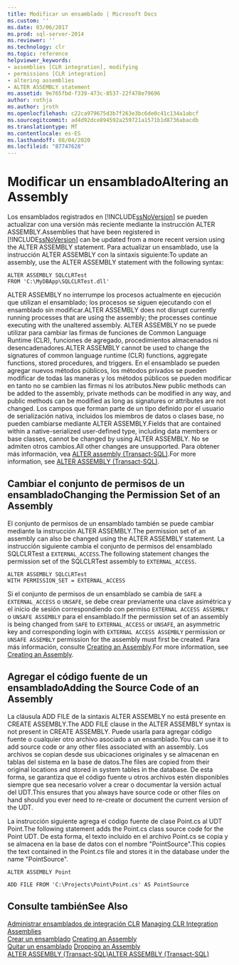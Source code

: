 ```yaml
---
title: Modificar un ensamblado | Microsoft Docs
ms.custom: ''
ms.date: 03/06/2017
ms.prod: sql-server-2014
ms.reviewer: ''
ms.technology: clr
ms.topic: reference
helpviewer_keywords:
- assemblies [CLR integration], modifying
- permissions [CLR integration]
- altering assemblies
- ALTER ASSEMBLY statement
ms.assetid: 9e765fbd-f339-473c-8537-22f478e79696
author: rothja
ms.author: jroth
ms.openlocfilehash: c22ca979675d3b7f263e3bc6de0c41c134a1abcf
ms.sourcegitcommit: ad4d92dce894592a259721a1571b1d8736abacdb
ms.translationtype: MT
ms.contentlocale: es-ES
ms.lasthandoff: 08/04/2020
ms.locfileid: "87747628"
---
```

# <a name="altering-an-assembly"></a><span data-ttu-id="84888-102">Modificar un ensamblado</span><span class="sxs-lookup"><span data-stu-id="84888-102">Altering an Assembly</span></span>
  <span data-ttu-id="84888-103">Los ensamblados registrados en [!INCLUDE[ssNoVersion](../../../includes/ssnoversion-md.md)] se pueden actualizar con una versión más reciente mediante la instrucción ALTER ASSEMBLY.</span><span class="sxs-lookup"><span data-stu-id="84888-103">Assemblies that have been registered in [!INCLUDE[ssNoVersion](../../../includes/ssnoversion-md.md)] can be updated from a more recent version using the ALTER ASSEMBLY statement.</span></span> <span data-ttu-id="84888-104">Para actualizar un ensamblado, use la instrucción ALTER ASSEMBLY con la sintaxis siguiente:</span><span class="sxs-lookup"><span data-stu-id="84888-104">To update an assembly, use the ALTER ASSEMBLY statement with the following syntax:</span></span>  
  
```  
ALTER ASSEMBLY SQLCLRTest  
FROM 'C:\MyDBApp\SQLCLRTest.dll'  
```  
  
 <span data-ttu-id="84888-105">ALTER ASSEMBLY no interrumpe los procesos actualmente en ejecución que utilizan el ensamblado; los procesos se siguen ejecutando con el ensamblado sin modificar.</span><span class="sxs-lookup"><span data-stu-id="84888-105">ALTER ASSEMBLY does not disrupt currently running processes that are using the assembly; the processes continue executing with the unaltered assembly.</span></span> <span data-ttu-id="84888-106">ALTER ASSEMBLY no se puede utilizar para cambiar las firmas de funciones de Common Language Runtime (CLR), funciones de agregado, procedimientos almacenados ni desencadenadores.</span><span class="sxs-lookup"><span data-stu-id="84888-106">ALTER ASSEMBLY cannot be used to change the signatures of common language runtime (CLR) functions, aggregate functions, stored procedures, and triggers.</span></span> <span data-ttu-id="84888-107">En el ensamblado se pueden agregar nuevos métodos públicos, los métodos privados se pueden modificar de todas las maneras y los métodos públicos se pueden modificar en tanto no se cambien las firmas ni los atributos.</span><span class="sxs-lookup"><span data-stu-id="84888-107">New public methods can be added to the assembly, private methods can be modified in any way, and public methods can be modified as long as signatures or attributes are not changed.</span></span> <span data-ttu-id="84888-108">Los campos que forman parte de un tipo definido por el usuario de serialización nativa, incluidos los miembros de datos o clases base, no pueden cambiarse mediante ALTER ASSEMBLY.</span><span class="sxs-lookup"><span data-stu-id="84888-108">Fields that are contained within a native-serialized user-defined type, including data members or base classes, cannot be changed by using ALTER ASSEMBLY.</span></span> <span data-ttu-id="84888-109">No se admiten otros cambios.</span><span class="sxs-lookup"><span data-stu-id="84888-109">All other changes are unsupported.</span></span> <span data-ttu-id="84888-110">Para obtener más información, vea [ALTER assembly &#40;Transact-SQL&#41;](/sql/t-sql/statements/alter-assembly-transact-sql).</span><span class="sxs-lookup"><span data-stu-id="84888-110">For more information, see [ALTER ASSEMBLY &#40;Transact-SQL&#41;](/sql/t-sql/statements/alter-assembly-transact-sql).</span></span>  
  
## <a name="changing-the-permission-set-of-an-assembly"></a><span data-ttu-id="84888-111">Cambiar el conjunto de permisos de un ensamblado</span><span class="sxs-lookup"><span data-stu-id="84888-111">Changing the Permission Set of an Assembly</span></span>  
 <span data-ttu-id="84888-112">El conjunto de permisos de un ensamblado también se puede cambiar mediante la instrucción ALTER ASSEMBLY.</span><span class="sxs-lookup"><span data-stu-id="84888-112">The permission set of an assembly can also be changed using the ALTER ASSEMBLY statement.</span></span> <span data-ttu-id="84888-113">La instrucción siguiente cambia el conjunto de permisos del ensamblado SQLCLRTest a `EXTERNAL_ACCESS`.</span><span class="sxs-lookup"><span data-stu-id="84888-113">The following statement changes the permission set of the SQLCLRTest assembly to `EXTERNAL_ACCESS`.</span></span>  
  
```  
ALTER ASSEMBLY SQLCLRTest  
WITH PERMISSION_SET = EXTERNAL_ACCESS   
```  
  
 <span data-ttu-id="84888-114">Si el conjunto de permisos de un ensamblado se cambia de `SAFE` a `EXTERNAL_ACCESS` o `UNSAFE`, se debe crear previamente una clave asimétrica y el inicio de sesión correspondiendo con permiso `EXTERNAL ACCESS ASSEMBLY` o `UNSAFE ASSEMBLY` para el ensamblado.</span><span class="sxs-lookup"><span data-stu-id="84888-114">If the permission set of an assembly is being changed from `SAFE` to `EXTERNAL_ACCESS` or `UNSAFE`, an asymmetric key and corresponding login with `EXTERNAL ACCESS ASSEMBLY` permission or `UNSAFE ASSEMBLY` permission for the assembly must first be created.</span></span> <span data-ttu-id="84888-115">Para más información, consulte [Creating an Assembly](creating-an-assembly.md).</span><span class="sxs-lookup"><span data-stu-id="84888-115">For more information, see [Creating an Assembly](creating-an-assembly.md).</span></span>  
  
## <a name="adding-the-source-code-of-an-assembly"></a><span data-ttu-id="84888-116">Agregar el código fuente de un ensamblado</span><span class="sxs-lookup"><span data-stu-id="84888-116">Adding the Source Code of an Assembly</span></span>  
 <span data-ttu-id="84888-117">La cláusula ADD FILE de la sintaxis ALTER ASSEMBLY no está presente en CREATE ASSEMBLY.</span><span class="sxs-lookup"><span data-stu-id="84888-117">The ADD FILE clause in the ALTER ASSEMBLY syntax is not present in CREATE ASSEMBLY.</span></span> <span data-ttu-id="84888-118">Puede usarla para agregar código fuente o cualquier otro archivo asociado a un ensamblado.</span><span class="sxs-lookup"><span data-stu-id="84888-118">You can use it to add source code or any other files associated with an assembly.</span></span> <span data-ttu-id="84888-119">Los archivos se copian desde sus ubicaciones originales y se almacenan en tablas del sistema en la base de datos.</span><span class="sxs-lookup"><span data-stu-id="84888-119">The files are copied from their original locations and stored in system tables in the database.</span></span> <span data-ttu-id="84888-120">De esta forma, se garantiza que el código fuente u otros archivos estén disponibles siempre que sea necesario volver a crear o documentar la versión actual del UDT.</span><span class="sxs-lookup"><span data-stu-id="84888-120">This ensures that you always have source code or other files on hand should you ever need to re-create or document the current version of the UDT.</span></span>  
  
 <span data-ttu-id="84888-121">La instrucción siguiente agrega el código fuente de clase Point.cs al UDT Point.</span><span class="sxs-lookup"><span data-stu-id="84888-121">The following statement adds the Point.cs class source code for the Point UDT.</span></span> <span data-ttu-id="84888-122">De esta forma, el texto incluido en el archivo Point.cs se copia y se almacena en la base de datos con el nombre "PointSource".</span><span class="sxs-lookup"><span data-stu-id="84888-122">This copies the text contained in the Point.cs file and stores it in the database under the name "PointSource".</span></span>  
  
 `ALTER ASSEMBLY Point`  
  
 `ADD FILE FROM 'C:\Projects\Point\Point.cs' AS PointSource`  
  
## <a name="see-also"></a><span data-ttu-id="84888-123">Consulte también</span><span class="sxs-lookup"><span data-stu-id="84888-123">See Also</span></span>  
 <span data-ttu-id="84888-124">[Administrar ensamblados de integración CLR](managing-clr-integration-assemblies.md) </span><span class="sxs-lookup"><span data-stu-id="84888-124">[Managing CLR Integration Assemblies](managing-clr-integration-assemblies.md) </span></span>  
 <span data-ttu-id="84888-125">[Crear un ensamblado](creating-an-assembly.md) </span><span class="sxs-lookup"><span data-stu-id="84888-125">[Creating an Assembly](creating-an-assembly.md) </span></span>  
 <span data-ttu-id="84888-126">[Quitar un ensamblado](dropping-an-assembly.md) </span><span class="sxs-lookup"><span data-stu-id="84888-126">[Dropping an Assembly](dropping-an-assembly.md) </span></span>  
 [<span data-ttu-id="84888-127">ALTER ASSEMBLY &#40;Transact-SQL&#41;</span><span class="sxs-lookup"><span data-stu-id="84888-127">ALTER ASSEMBLY &#40;Transact-SQL&#41;</span></span>](/sql/t-sql/statements/alter-assembly-transact-sql)  
  
  
